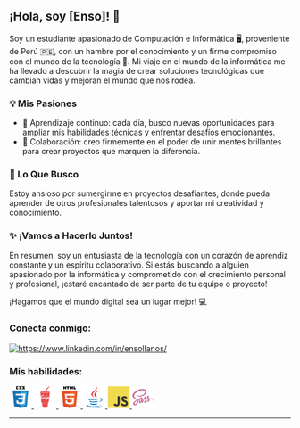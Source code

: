 ## ¡Hola, soy [Enso]! 👋

Soy un estudiante apasionado de Computación e Informática 🖥️, proveniente de Perú 🇵🇪, con un hambre  por el conocimiento y un firme compromiso con el mundo de la tecnología 🚀.
 Mi viaje en el mundo de la informática me ha llevado a descubrir la magia de crear soluciones tecnológicas que cambian vidas y mejoran el mundo que nos rodea.

### 💡 Mis Pasiones

- 🌱 Aprendizaje continuo: cada día, busco nuevas oportunidades para ampliar mis habilidades técnicas y enfrentar desafíos emocionantes.
- 🤝 Colaboración: creo firmemente en el poder de unir mentes brillantes para crear proyectos que marquen la diferencia.

### 🚀 Lo Que Busco

Estoy ansioso por sumergirme en proyectos desafiantes, donde pueda aprender de otros profesionales talentosos y aportar mi creatividad y conocimiento. 


### ✨ ¡Vamos a Hacerlo Juntos!

En resumen, soy un entusiasta de la tecnología con un corazón de aprendiz constante y un espíritu colaborativo. Si estás buscando a alguien apasionado por la informática y comprometido con el crecimiento personal y profesional, ¡estaré encantado de ser parte de tu equipo o proyecto!

¡Hagamos que el mundo digital sea un lugar mejor! 💻
<h3 align="left">Conecta conmigo: </h3>
<p align="left">
<a href="https://linkedin.com/in/https://www.linkedin.com/in/ensollanos/" target="blank"><img align="center" src="https://raw.githubusercontent.com/rahuldkjain/github-profile-readme-generator/master/src/images/icons/Social/linked-in-alt.svg" alt="https://www.linkedin.com/in/ensollanos/" height="30" width="40" /></a>
</p>

<h3 align="left">Mis habilidades:</h3>
<p align="left"> <a href="https://www.w3schools.com/css/" target="_blank" rel="noreferrer"> <img src="https://raw.githubusercontent.com/devicons/devicon/master/icons/css3/css3-original-wordmark.svg" alt="css3" width="40" height="40"/> </a> <a href="https://gulpjs.com" target="_blank" rel="noreferrer"> <img src="https://raw.githubusercontent.com/devicons/devicon/master/icons/gulp/gulp-plain.svg" alt="gulp" width="40" height="40"/> </a> <a href="https://www.w3.org/html/" target="_blank" rel="noreferrer"> <img src="https://raw.githubusercontent.com/devicons/devicon/master/icons/html5/html5-original-wordmark.svg" alt="html5" width="40" height="40"/> </a> <a href="https://www.java.com" target="_blank" rel="noreferrer"> <img src="https://raw.githubusercontent.com/devicons/devicon/master/icons/java/java-original.svg" alt="java" width="40" height="40"/> </a> <a href="https://developer.mozilla.org/en-US/docs/Web/JavaScript" target="_blank" rel="noreferrer"> <img src="https://raw.githubusercontent.com/devicons/devicon/master/icons/javascript/javascript-original.svg" alt="javascript" width="40" height="40"/> </a> <a href="https://sass-lang.com" target="_blank" rel="noreferrer"> <img src="https://raw.githubusercontent.com/devicons/devicon/master/icons/sass/sass-original.svg" alt="sass" width="40" height="40"/> </a> </p>

---


